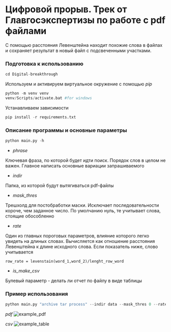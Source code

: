 # Цифровой прорыв. Трек от Главгосэкспертизы по работе с pdf файлами

С помощью расстояния Левенштейна находит похожие слова в файлах и сохраняет результат в новый файл с подсвеченными участками.

### Подготовка к использованию

```python
cd Digital-breakthrough

```
Используем  и активируем виртуальное окружение с помощью _pip_

```python
python -m venv venv
venv/Scripts/activate.bat #for windows
```
Устанавливаем зависимости
```python
pip install -r requirements.txt
```

### Описание программы и основные параметры

```python
python main.py -h
```

* _phrase_ 

Ключевая фраза, по которой будет идти поиск. Порядок слов в целом не важен. Главное написать основные вариации запрашиваемого
* _indir_ 

Папка, из которой будут вытягиваться pdf-файлы
* _mask_thres_ 

Трешхолд для постобработки маски. Исключает последовательности короче, чем заданное число. По умолчанию нуль, те учитывает слова, стоящие обособленно
* _rate_ 

Один из главных пороговых параметров, влияние которого легко увидеть на длиных словах. Вычисляется как отношение расстояния Левенштейна к длине исходного слова. Если показатель ниже, слово учитывается

```
row_rate = levenstain(word_1,word_2)/lenght_row_word
```

*  _is_make_csv_

Булевый параметр - делать ли отчет по файлу в виде таблицы



### Пример использования

```python
python main.py "archive tar process" --indir data --mask_thres 0 --rate 0.2 --is_make_csv True
```

_pdf_
![example_pdf](https://github.com/cradmlozzer/Digital-breakthrough/assets/108126763/43dc29c1-4d2d-462d-9e5e-6ccac54b4dea)

_csv_
![example_table](https://github.com/cradmlozzer/Digital-breakthrough/assets/108126763/d0c6a93e-f840-45bb-b566-a4fab7189926)
